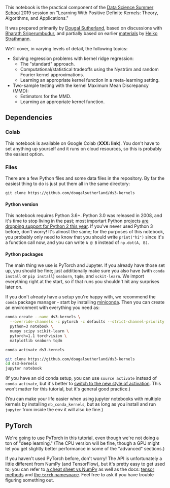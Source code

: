 This notebook is the practical component of the [Data Science Summer School](https://www.ds3-datascience-polytechnique.fr) 2019 session on "Learning With Positive Definite Kernels: Theory, Algorithms, and Applications."

It was prepared primarily by [Dougal Sutherland](http://www.gatsby.ucl.ac.uk/~dougals/), based on discussions with [Bharath Sriperumbudur](http://personal.psu.edu/bks18/), and partially based on earlier [materials](https://github.com/karlnapf/ds3_kernel_testing) by [Heiko Strathmann](http://herrstrathmann.de/).

We'll cover, in varying levels of detail, the following topics:

- Solving regression problems with kernel ridge regression:
  - The "standard" approach.
  - Computational/statistical tradeoffs using the Nyström and random Fourier kernel approximations.
  - Learning an appropriate kernel function in a meta-learning setting.
- Two-sample testing with the kernel Maximum Mean Discrepancy (MMD):
  - Estimators for the MMD.
  - Learning an appropriate kernel function.

## Dependencies

### Colab

This notebook is available on Google Colab (**XXX: link**). You don't have to set anything up yourself and it runs on cloud resources, so this is probably the easiest option.


### Files
There are a few Python files and some data files in the repository. By far the easiest thing to do is just put them all in the same directory:

```
git clone https://github.com/dougalsutherland/ds3-kernels
```

#### Python version
This notebook requires Python 3.6+. Python 3.0 was released in 2008, and it's time to stop living in the past; most importart Python projects [are dropping support for Python 2 this year](https://python3statement.org/). If you've never used Python 3 before, don't worry! It's almost the same; for the purposes of this notebook, you probably only need to know that you should write `print("hi")` since it's a function call now, and you can write `A @ B` instead of `np.dot(A, B)`.

#### Python packages

The main thing we use is PyTorch and Jupyter. If you already have those set up, you should be fine; just additionally make sure you also have (with `conda install` or `pip install`) `seaborn`, `tqdm`, and `sckit-learn`. We import everything right at the start, so if that runs you shouldn't hit any surprises later on.

If you don't already have a setup you're happy with, we recommend the `conda` package manager - start by installing [miniconda](https://docs.conda.io/en/latest/miniconda.html). Then you can create an environment with everything you need as:

```bash
conda create --name ds3-kernels \
  --override-channels -c pytorch -c defaults --strict-channel-priority \
  python=3 notebook \
  numpy scipy scikit-learn \
  pytorch=1.1 torchvision \
  matplotlib seaborn tqdm

conda activate ds3-kernels

git clone https://github.com/dougalsutherland/ds3-kernels
cd ds3-kernels
jupyter notebook
```

(If you have an old conda setup, you can use `source activate` instead of `conda activate`, but it's better to [switch to the new style of activation](https://conda.io/projects/conda/en/latest/release-notes.html#recommended-change-to-enable-conda-in-your-shell). This won't matter for this tutorial, but it's general good practice.)

(You can make your life easier when using jupyter notebooks with multiple kernels by installing `nb_conda_kernels`, but as long as you install and run `jupyter` from inside the env it will also be fine.)


## PyTorch

We're going to use PyTorch in this tutorial, even though we're not doing a ton of "deep learning." (The CPU version will be fine, though a GPU might let you get slightly better performance in some of the "advanced" sections.)

If you haven't used PyTorch before, don't worry! The API is unfortunately a little different from NumPy (and TensorFlow), but it's pretty easy to get used to; you can refer to [a cheat sheet vs NumPy](https://github.com/wkentaro/pytorch-for-numpy-users/blob/master/README.md) as well as the docs: [tensor methods](https://pytorch.org/docs/stable/tensors.html) and [the `torch` namespace](https://pytorch.org/docs/stable/torch.html#torch.eq). Feel free to ask if you have trouble figuring something out.
